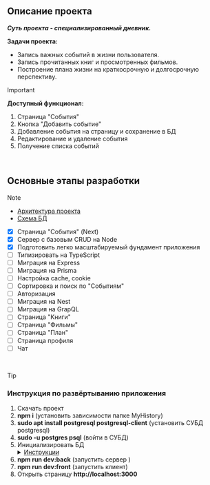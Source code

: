 ## Описание проекта

***Суть проекта - специализированный дневник.***

**Задачи проекта:**
  - Запись важных событий в жизни пользователя.
  - Запись прочитанных книг и просмотренных фильмов.
  - Построение плана жизни на краткосрочную и долгосрочную перспективу.

> [!IMPORTANT]
> **Доступный функционал:**
> 1. Страница "События"
> 2. Кнопка "Добавить событие"
> 3. Добавление события на страницу и сохранение в БД
> 4. Редактирование и удаление события
> 5. Получение списка событий

<br>

## Основные этапы разработки

> [!NOTE]
> - [Архитектура проекта](https://miro.com/app/board/uXjVLZMfJK0=/?share_link_id=808692328607)
> - [Схема БД](https://app.diagrams.net/#HEugeneKovalskyi%2FMyHistory%2Fmain%2Fserver%2Fdb%2Fdb.drawio#%7B%22pageId%22%3A%229f46799a-70d6-7492-0946-bef42562c5a5%22%7D)
 
- [x] Страница "События" (Next)
- [x] Сервер с базовым CRUD на Node
- [x] Подготовить легко масштабируемый фундамент приложения
- [ ] Типизировать на TypeScript
- [ ] Миграция на Express
- [ ] Миграция на Prisma
- [ ] Настройка cache, cookie
- [ ] Сортировка и поиск по "Событиям"
- [ ] Авторизация
- [ ] Миграция на Nest
- [ ] Миграция на GrapQL
- [ ] Страница "Книги"
- [ ] Страница "Фильмы"
- [ ] Страница "План"
- [ ] Страница профиля
- [ ] Чат

<br>

> [!TIP]
> ### Инструкция по развёртыванию приложения
> 1. Скачать проект
> 2. **npm i** (установить зависимости папке MyHistory)
> 3. **sudo apt install postgresql postgresql-client** (установить СУБД postgresql)
> 4. **sudo -u postgres psql** (войти в СУБД) 
> 5. Инициализировать БД 
     <details>
        <summary><ins>Инструкции</ins></summary>
        <br>
        **-- Изменить пароль**  
        ALTER USER postgres WITH PASSWORD 'root';  
        <br>
        ** -- Создать БД**  
        CREATE DATABASE my_history;  
         <br>
        **-- Подключится к БД**   
        \c my_history;    
           <br>
        **-- Создание таблиц **  
        CREATE TABLE users (  
        id SERIAL PRIMARY KEY,  
        login VARCHAR(32) UNIQUE NOT NULL);  
        <br>
        CREATE TABLE events (  
        id BIGSERIAL PRIMARY KEY,  
        title VARCHAR(64) NOT NULL,  
        date DATE NOT NULL,  
        description TEXT,  
        user_id INTEGER REFERENCES users (id) ON DELETE CASCADE);    
        <br>
        CREATE TABLE tags (  
        name VARCHAR(64) PRIMARY KEY);  
        <br>
        CREATE TABLE events_tags (  
        event_id BIGINT REFERENCES events(id) ON DELETE CASCADE,  
        tag_name VARCHAR REFERENCES tags(name),  
        PRIMARY KEY (event_id, tag_name));  
        <br>
        CREATE TABLE photos (  
        id BIGSERIAL PRIMARY KEY,  
        path VARCHAR(256) UNIQUE NOT NULL,  
        width SMALLINT NOT NULL,  
        height SMALLINT NOT NULL,  
        event_id BIGINT REFERENCES events(id) ON DELETE CASCADE);  
        <br>
    </details>
> 6. **npm run dev:back** (запустить сервер )
> 7. **npm run dev:front** (запустить клиент) 
> 8. Открыть страницу **http://localhost:3000**

